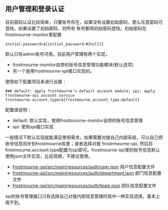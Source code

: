 ## 用户管理和登录认证

目前密码认证比较简单，只要账号存在，如果没有设置初始密码，那么任意密码可登陆，如果设置了初始密码，则所有
账号都用初始密码登陆。初始密码在frostmourne-monitor里配置

```
initial.password=${initial_password:#{null}}
```

默认只有admin账号可用。目前用户管理有两个实现，

* frostmourne-monitor自带的账号信息管理功能模块(默认选项)
* 另一个是用frostmourne-spi接口实现的。

使用如下配置项目来进行设置：

```
### default: apply frostmourne's default account module; spi: apply frostmourne-spi account service
frostmourne.account.type=${frostmourne_account_type:default}
```

配置值说明：

* default: 默认实现，使用frostmourne-monitor自带的账号信息管理
* spi: 使用spi接口实现

一般情况下默认实现就能满足使用需求。如果需要对接自己内部系统，可以自己把账号信息同步到frostmourne库里；或者选择对接
frostrmourne-spi, 然后将frostmourne.account.type配置为spi即可。frostmourne-spi里的账号信息默认使用json文件实现，比较简陋，不建议使用。

* [frostmourne-spi/src/main/resources/auth/user.json](https://github.com/AutohomeCorp/frostmourne/tree/master/frostmourne-spi/src/main/resources/auth/user.json) 用户信息配置文件
* [frostmourne-spi/src/main/resources/auth/department.json](https://github.com/AutohomeCorp/frostmourne/tree/master/frostmourne-spi/src/main/resources/auth/department.json) 部门信息配置文件
* [frostmourne-spi/src/main/resources/auth/team.json](https://github.com/AutohomeCorp/frostmourne/tree/master/frostmourne-spi/src/main/resources/auth/team.json) 团队信息配置文件

spi的账号管理接口只有选择自己对接内部信息管理时其中一种实现选择，基本上用不到。